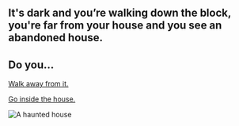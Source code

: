 ## It's dark and you’re walking down the block, you're far from your house and you see an abandoned house.
## Do you...

[Walk away from it.](mysterious-figure.md)

[Go inside the house.](creepy-noise.md)

![A haunted house](https://realtheatre.files.wordpress.com/2015/10/haunted_house.jpg)

